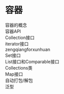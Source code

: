 # 容器
容器的概念  
容器API  
Collection接口  
iterator接口  
zengqiangforxunhuan  
Set接口  
List接口和Comparable接口  
Collections类  
Map接口  
自动打包/解包  
泛型  

